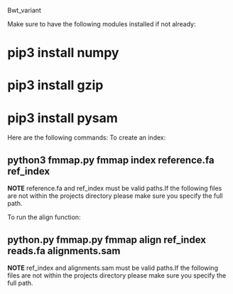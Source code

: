 Bwt_variant

Make sure to have the following modules installed if not already:

# pip3 install numpy #
# pip3 install gzip #
# pip3 install pysam #

Here are the following commands:
To create an index:

## python3 fmmap.py fmmap index reference.fa ref_index ##

**NOTE**
reference.fa and ref_index must be valid paths.If the following files
are not within the projects directory please make sure you specify the 
full path. 

To run the align function:
## python.py fmmap.py fmmap align ref_index reads.fa alignments.sam ##

**NOTE**
ref_index and alignments.sam must be valid paths.If the following files
are not within the projects directory please make sure you specify the 
full path. 